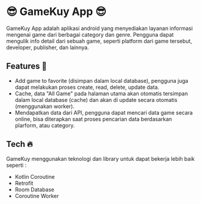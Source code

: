 # 😎 GameKuy App 😎

GameKuy App adalah aplikasi android yang menyediakan layanan informasi mengenai game dari berbagai category dan genre. Pengguna dapat mengulik info detail dari sebuah game, seperti platform dari game tersebut, developer, publisher, dan lainnya.

## Features 🤩

- Add game to favorite (disimpan dalam local database), pengguna juga dapat melakukan proses create, read, delete, update data. 
- Cache, data "All Game" pada halaman utama akan otomatis tersimpan dalam local database (cache) dan akan di update secara otomatis (menggunakan worker).
- Mendapatkan data dari API, pengguna dapat mencari data game secara online, bisa diterapkan saat proses pencarian data berdasarkan plarform, atau category.







## Tech 🔥

GameKuy menggunakan teknologi dan library untuk dapat bekerja lebih baik seperti :

- Kotlin Coroutine
- Retrofit
- Room Database
- Coroutine Worker
